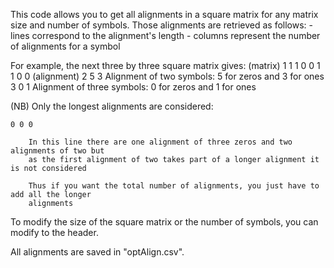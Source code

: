 This code allows you to get all alignments in a square matrix
for any matrix size and number of symbols. 
Those alignments are retrieved as follows:
    - lines correspond to the alignment's length
    - columns represent the number of alignments for a symbol

For example, the next three by three square matrix gives:
    (matrix)
        1  1  1 
        0  0  1 
        1  0  0
    (alignment)
        2  5  3     Alignment of two symbols: 5 for zeros and 3 for ones 
        3  0  1     Alignment of three symbols: 0 for zeros and 1 for ones


(NB) Only the longest alignments are considered: 
    
    0 0 0

        In this line there are one alignment of three zeros and two alignments of two but
        as the first alignment of two takes part of a longer alignment it is not considered
        
        Thus if you want the total number of alignments, you just have to add all the longer
        alignments


To modify the size of the square matrix or the number of symbols,
you can modify to the header.


All alignments are saved in "optAlign.csv".
